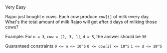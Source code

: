Very Easy

Rajao just bought `n` cows. Each cow produce `cow[i]` of milk every day.
What's the total amount of milk Rajao will get after `d` days of milking
those cows?

Example: For `n = 3`, `cow = [2, 3, 1]`, `d = 5`, the answer should be `30`

Guaranteed constraints `0 <= n <= 10^5` `0 <= cow[i] <= 10^5` `1 <= d <=
10^5`
